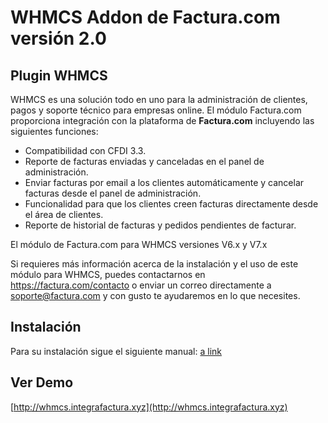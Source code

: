 # WHMCS Addon de Factura.com versión 2.0

## Plugin WHMCS

WHMCS es una solución todo en uno para la administración de clientes, pagos y soporte técnico para empresas
online.
El módulo Factura.com proporciona integración con la plataforma de **Factura.com** incluyendo las siguientes
funciones:
- Compatibilidad con CFDI 3.3.
- Reporte de facturas enviadas y canceladas en el panel de administración.
- Enviar facturas por email a los clientes automáticamente y cancelar facturas desde el panel de
administración.
- Funcionalidad para que los clientes creen facturas directamente desde el área de clientes.
- Reporte de historial de facturas y pedidos pendientes de facturar.

El módulo de Factura.com para WHMCS versiones V6.x y V7.x

Si requieres más información acerca de la instalación y el uso de este módulo para WHMCS, puedes contactarnos en https://factura.com/contacto o enviar un correo directamente a soporte@factura.com y con gusto te ayudaremos en lo que necesites.

## Instalación
Para su instalación sigue el siguiente manual: [a link](https://facturacom.kayako.com/article/77-instalacion-de-plugin-de-factura-com-para-whmcs)

## Ver Demo

[http://whmcs.integrafactura.xyz](http://whmcs.integrafactura.xyz)
